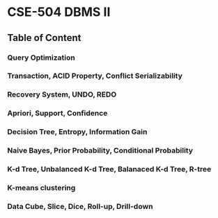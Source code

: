 # CSE-504 DBMS II

## Table of Content

### Query Optimization
### Transaction, ACID Property, Conflict Serializability
### Recovery System, UNDO, REDO
### Apriori, Support, Confidence
### Decision Tree, Entropy, Information Gain
### Naive Bayes, Prior Probability, Conditional Probability
### K-d Tree, Unbalanced K-d Tree, Balanaced K-d Tree, R-tree
### K-means clustering 
### Data Cube, Slice, Dice, Roll-up, Drill-down
